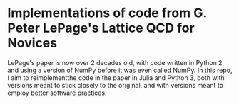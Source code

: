 # Implementations of code from G. Peter LePage's Lattice QCD for Novices

LePage's paper is now over 2 decades old, with code written in Python 2 and using a version of NumPy before it was even called NumPy. In this repo, I aim to reimplementthe code in the paper in Julia and Python 3, both with versions meant to stick closely to the original, and with versions meant to employ better software practices. 
